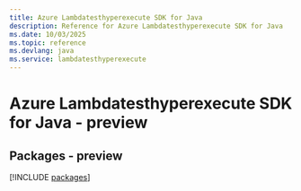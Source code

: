 ```yaml
---
title: Azure Lambdatesthyperexecute SDK for Java
description: Reference for Azure Lambdatesthyperexecute SDK for Java
ms.date: 10/03/2025
ms.topic: reference
ms.devlang: java
ms.service: lambdatesthyperexecute
---
```

# Azure Lambdatesthyperexecute SDK for Java - preview
## Packages - preview
[!INCLUDE [packages](lambdatesthyperexecute-index.md)]